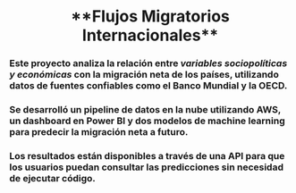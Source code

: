 <h1 align=center> **Flujos Migratorios Internacionales** </h1>


### Este proyecto analiza la relación entre *variables sociopolíticas y económicas* con la **migración neta** de los países, utilizando datos de fuentes confiables como el Banco Mundial y la OECD. 

### Se desarrolló un pipeline de datos en la nube utilizando **AWS**, un dashboard en **Power BI** y dos modelos de **machine learning** para predecir la migración neta a futuro. 

### Los resultados están disponibles a través de una **API** para que los usuarios puedan consultar las predicciones sin necesidad de ejecutar código.

